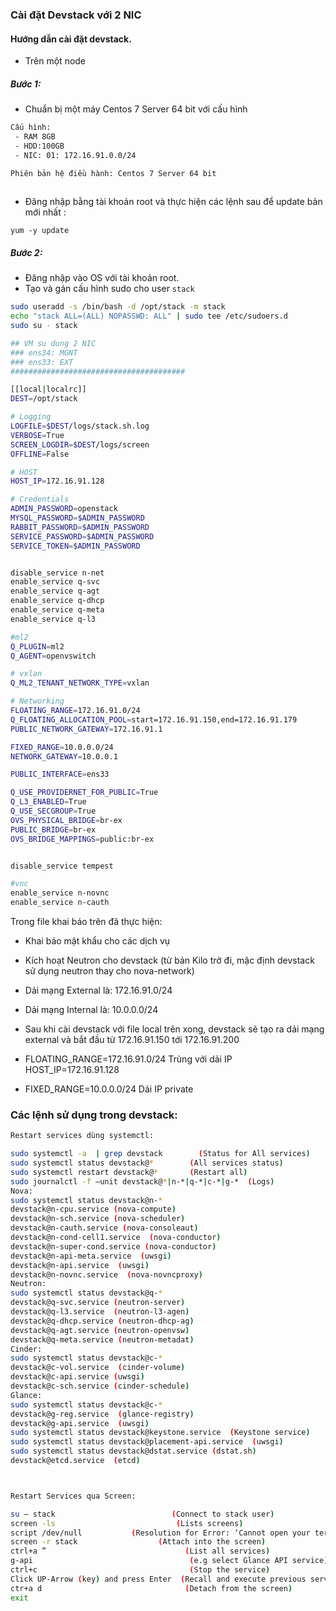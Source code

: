 ### Cài đặt Devstack với 2 NIC

#### Hướng dẫn cài đặt devstack.
- Trên một node

##### Bước 1:
- Chuẩn bị một máy Centos 7 Server 64 bit với cấu hình
```sh
Cấu hình:
 - RAM 8GB
 - HDD:100GB
 - NIC: 01: 172.16.91.0.0/24

Phiên bản hệ điều hành: Centos 7 Server 64 bit
 
```

- Đăng nhập bằng tài khoản root và thực hiện các lệnh sau để update bản mới nhất :

`yum -y update`

##### Bước 2:
- Đăng nhập vào OS với tài khoản root.
- Tạo và gán cấu hình sudo cho user `stack`
```sh
sudo useradd -s /bin/bash -d /opt/stack -m stack
echo "stack ALL=(ALL) NOPASSWD: ALL" | sudo tee /etc/sudoers.d
sudo su - stack

```


``` sh
## VM su dung 2 NIC
### ens34: MGNT
### ens33: EXT
#######################################

[[local|localrc]]
DEST=/opt/stack

# Logging
LOGFILE=$DEST/logs/stack.sh.log
VERBOSE=True
SCREEN_LOGDIR=$DEST/logs/screen
OFFLINE=False

# HOST
HOST_IP=172.16.91.128

# Credentials
ADMIN_PASSWORD=openstack
MYSQL_PASSWORD=$ADMIN_PASSWORD
RABBIT_PASSWORD=$ADMIN_PASSWORD
SERVICE_PASSWORD=$ADMIN_PASSWORD
SERVICE_TOKEN=$ADMIN_PASSWORD


disable_service n-net
enable_service q-svc
enable_service q-agt
enable_service q-dhcp
enable_service q-meta
enable_service q-l3

#ml2
Q_PLUGIN=ml2
Q_AGENT=openvswitch

# vxlan
Q_ML2_TENANT_NETWORK_TYPE=vxlan

# Networking
FLOATING_RANGE=172.16.91.0/24
Q_FLOATING_ALLOCATION_POOL=start=172.16.91.150,end=172.16.91.179
PUBLIC_NETWORK_GATEWAY=172.16.91.1

FIXED_RANGE=10.0.0.0/24
NETWORK_GATEWAY=10.0.0.1

PUBLIC_INTERFACE=ens33

Q_USE_PROVIDERNET_FOR_PUBLIC=True
Q_L3_ENABLED=True
Q_USE_SECGROUP=True
OVS_PHYSICAL_BRIDGE=br-ex
PUBLIC_BRIDGE=br-ex
OVS_BRIDGE_MAPPINGS=public:br-ex


disable_service tempest

#vnc
enable_service n-novnc
enable_service n-cauth
```

Trong file khai báo trên đã thực hiện:

- Khai báo mật khẩu cho các dịch vụ

- Kích hoạt Neutron cho devstack (từ bản Kilo trở đi, mặc định devstack sử dụng neutron thay cho nova-network)

- Dải mạng External là: 172.16.91.0/24

- Dải mạng Internal là: 10.0.0.0/24

- Sau khi cài devstack với file local trên xong, devstack sẽ tạo ra dải mạng external và bắt đầu từ 172.16.91.150 tới 172.16.91.200

- FLOATING_RANGE=172.16.91.0/24 Trùng với dải IP HOST_IP=172.16.91.128

- FIXED_RANGE=10.0.0.0/24 Dải IP private

### Các lệnh sử dụng trong devstack:
``` sh
Restart services dùng systemctl:

sudo systemctl -a  | grep devstack        (Status for All services)
sudo systemctl status devstack@*        (All services status)
sudo systemctl restart devstack@*       (Restart all)
sudo journalctl -f –unit devstack@*|n-*|q-*|c-*|g-*  (Logs)
Nova:
sudo systemctl status devstack@n-*
devstack@n-cpu.service (nova-compute)
devstack@n-sch.service (nova-scheduler)
devstack@n-cauth.service (nova-consoleaut)
devstack@n-cond-cell1.service  (nova-conductor)
devstack@n-super-cond.service (nova-conductor)
devstack@n-api-meta.service  (uwsgi)
devstack@n-api.service  (uwsgi)
devstack@n-novnc.service  (nova-novncproxy)
Neutron:
sudo systemctl status devstack@q-*
devstack@q-svc.service (neutron-server)
devstack@q-l3.service  (neutron-l3-agen)
devstack@q-dhcp.service (neutron-dhcp-ag)
devstack@q-agt.service (neutron-openvsw)
devstack@q-meta.service (neutron-metadat)
Cinder:
sudo systemctl status devstack@c-*
devstack@c-vol.service  (cinder-volume)
devstack@c-api.service (uwsgi)
devstack@c-sch.service (cinder-schedule)
Glance:
sudo systemctl status devstack@c-*
devstack@g-reg.service  (glance-registry)
devstack@g-api.service  (uwsgi)
sudo systemctl status devstack@keystone.service  (Keystone service)
sudo systemctl status devstack@placement-api.service  (uwsgi)
sudo systemctl status devstack@dstat.service (dstat.sh)
devstack@etcd.service  (etcd)



Restart Services qua Screen:

su – stack                          (Connect to stack user)
screen -ls                           (Lists screens)
script /dev/null           (Resolution for Error: ‘Cannot open your terminal ‘/dev/pts/0’)
screen -r stack                  (Attach into the screen)
ctrl+a ”                               (List all services)
g-api                                   (e.g select Glance API service)
ctrl+c                                  (Stop the service)
Click UP-Arrow (key) and press Enter  (Recall and execute previous service Start cmd)
ctr+a d                                (Detach from the screen)
exit
```



